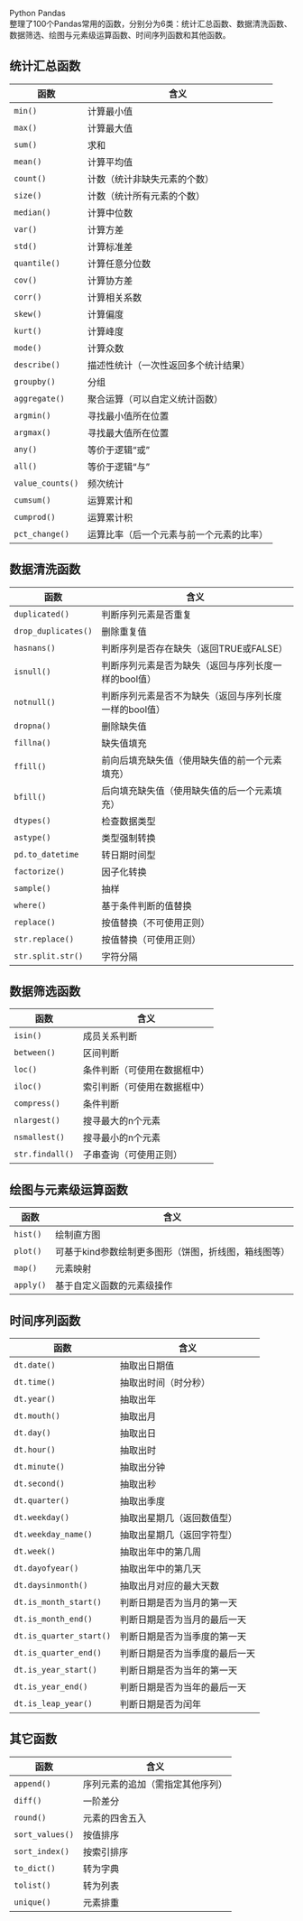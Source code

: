 Python Pandas<br />整理了100个Pandas常用的函数，分别分为6类：统计汇总函数、数据清洗函数、数据筛选、绘图与元素级运算函数、时间序列函数和其他函数。
<a name="teP4p"></a>
## 统计汇总函数
| 函数 | 含义 |
| --- | --- |
| `min()` | 计算最小值 |
| `max()` | 计算最大值 |
| `sum()` | 求和 |
| `mean()` | 计算平均值 |
| `count()` | 计数（统计非缺失元素的个数） |
| `size()` | 计数（统计所有元素的个数） |
| `median()` | 计算中位数 |
| `var()` | 计算方差 |
| `std()` | 计算标准差 |
| `quantile()` | 计算任意分位数 |
| `cov()` | 计算协方差 |
| `corr()` | 计算相关系数 |
| `skew()` | 计算偏度 |
| `kurt()` | 计算峰度 |
| `mode()` | 计算众数 |
| `describe()` | 描述性统计（一次性返回多个统计结果） |
| `groupby()` | 分组 |
| `aggregate()` | 聚合运算（可以自定义统计函数） |
| `argmin()` | 寻找最小值所在位置 |
| `argmax()` | 寻找最大值所在位置 |
| `any()` | 等价于逻辑“或” |
| `all()` | 等价于逻辑“与” |
| `value_counts()` | 频次统计 |
| `cumsum()` | 运算累计和 |
| `cumprod()` | 运算累计积 |
| `pct­­_change()` | 运算比率（后一个元素与前一个元素的比率） |

<a name="VImWb"></a>
## 数据清洗函数
| 函数 | 含义 |
| --- | --- |
| `duplicated()` | 判断序列元素是否重复 |
| `drop_duplicates()` | 删除重复值 |
| `hasnans()` | 判断序列是否存在缺失（返回TRUE或FALSE） |
| `isnull()` | 判断序列元素是否为缺失（返回与序列长度一样的bool值） |
| `notnull()` | 判断序列元素是否不为缺失（返回与序列长度一样的bool值） |
| `dropna()` | 删除缺失值 |
| `fillna()` | 缺失值填充 |
| `ffill()` | 前向后填充缺失值（使用缺失值的前一个元素填充） |
| `bfill()` | 后向填充缺失值（使用缺失值的后一个元素填充） |
| `dtypes()` | 检查数据类型 |
| `astype()` | 类型强制转换 |
| `pd.to_datetime` | 转日期时间型 |
| `factorize()` | 因子化转换 |
| `sample()` | 抽样 |
| `where()` | 基于条件判断的值替换 |
| `replace()` | 按值替换（不可使用正则） |
| `str.replace()` | 按值替换（可使用正则） |
| `str.split.str()` | 字符分隔 |

<a name="b7kyx"></a>
## 数据筛选函数
| 函数 | 含义 |
| --- | --- |
| `isin()` | 成员关系判断 |
| `between()` | 区间判断 |
| `loc()` | 条件判断（可使用在数据框中） |
| `iloc()` | 索引判断（可使用在数据框中） |
| `compress()` | 条件判断 |
| `nlargest()` | 搜寻最大的n个元素 |
| `nsmallest()` | 搜寻最小的n个元素 |
| `str.findall()` | 子串查询（可使用正则） |

<a name="sbkgg"></a>
## 绘图与元素级运算函数
| 函数 | 含义 |
| --- | --- |
| `hist()` | 绘制直方图 |
| `plot()` | 可基于kind参数绘制更多图形（饼图，折线图，箱线图等） |
| `map()` | 元素映射 |
| `apply()` | 基于自定义函数的元素级操作 |

<a name="FZ1aa"></a>
## 时间序列函数
| 函数 | 含义 |
| --- | --- |
| `dt.date()` | 抽取出日期值 |
| `dt.time()` | 抽取出时间（时分秒） |
| `dt.year()` | 抽取出年 |
| `dt.mouth()` | 抽取出月 |
| `dt.day()` | 抽取出日 |
| `dt.hour()` | 抽取出时 |
| `dt.minute()` | 抽取出分钟 |
| `dt.second()` | 抽取出秒 |
| `dt.quarter()` | 抽取出季度 |
| `dt.weekday()` | 抽取出星期几（返回数值型） |
| `dt.weekday_name()` | 抽取出星期几（返回字符型） |
| `dt.week()` | 抽取出年中的第几周 |
| `dt.dayofyear()` | 抽取出年中的第几天 |
| `dt.daysinmonth()` | 抽取出月对应的最大天数 |
| `dt.is_month_start()` | 判断日期是否为当月的第一天 |
| `dt.is_month_end()` | 判断日期是否为当月的最后一天 |
| `dt.is_quarter_start()` | 判断日期是否为当季度的第一天 |
| `dt.is_quarter_end()` | 判断日期是否为当季度的最后一天 |
| `dt.is_year_start()` | 判断日期是否为当年的第一天 |
| `dt.is_year_end()` | 判断日期是否为当年的最后一天 |
| `dt.is_leap_year()` | 判断日期是否为闰年 |

<a name="tV3El"></a>
## 其它函数
| 函数 | 含义 |
| --- | --- |
| `append()` | 序列元素的追加（需指定其他序列） |
| `diff()` | 一阶差分 |
| `round()` | 元素的四舍五入 |
| `sort_values()` | 按值排序 |
| `sort_index()` | 按索引排序 |
| `to_dict()` | 转为字典 |
| `tolist()` | 转为列表 |
| `unique()` | 元素排重 |

